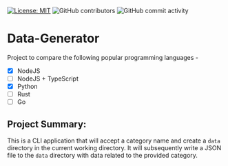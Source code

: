[![License: MIT](https://img.shields.io/badge/License-MIT-yellow.svg)](https://opensource.org/licenses/MIT) ![GitHub contributors](https://img.shields.io/github/contributors/spiray/lang-showdown.svg) ![GitHub commit activity](https://img.shields.io/github/commit-activity/m/spiray/lang-showdown.svg)

# Data-Generator
Project to compare the following popular programming languages -
- [x] NodeJS
- [ ] NodeJS + TypeScript
- [x] Python
- [ ] Rust
- [ ] Go

## Project Summary:
This is a CLI application that will accept a category name and create a `data` directory in the current working directory. It will subsequently write a JSON file to the `data` directory with data related to the provided category.
